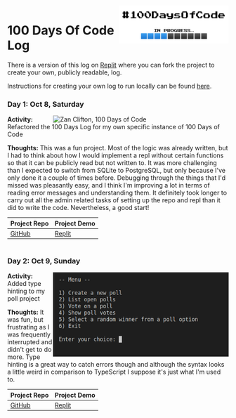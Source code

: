<img src="https://github.com/ZanClifton/100-days-of-code/blob/main/images/100-days-code.png" width=250px align=right alt="100 Days of Code"/>

# 100 Days Of Code Log

There is a version of this log on [Replit](https://replit.com/@ZanClifton/my-100-days-of-code-1?v=1) where you can fork the project to create your own, publicly readable, log.

Instructions for creating your own log to run locally can be found [here](https://github.com/ZanClifton/100-days-of-code/tree/main/log).

### Day 1: Oct 8, Saturday

<img src="https://user-images.githubusercontent.com/96394256/194716168-5adfde85-762f-4068-b0fe-76d4466e2d75.png" width=400px align=right alt="Zan Clifton, 100 Days of Code"/>

**Activity:** Refactored the 100 Days Log for my own specific instance of 100 Days of Code

**Thoughts:** This was a fun project. Most of the logic was already written, but I had to think about how I would implement a repl without certain functions so that it can be publicly read but not written to. It was more challenging than I expected to switch from SQLite to PostgreSQL, but only because I've only done it a couple of times before. Debugging through the things that I'd missed was pleasantly easy, and I think I'm improving a lot in terms of reading error messages and understanding them. It definitely took longer to carry out all the admin related tasks of setting up the repo and repl than it did to write the code. Nevertheless, a good start! 

| Project Repo | Project Demo |
|:-------------|:-------------|
| [GitHub](https://github.com/ZanClifton/100-days-of-code/tree/main/log) | [Replit](https://replit.com/@ZanClifton/my-100-days-of-code-1?v=1) |

#

### Day 2: Oct 9, Sunday

<img src="https://github.com/ZanClifton/basic-python-projects/blob/main/images/poll.png" width=400px align=right alt="Poll"/>

**Activity:** Added type hinting to my poll project

**Thoughts:** It was fun, but frustrating as I was frequently interrupted and didn't get to do more. Type hinting is a great way to catch errors though and although the syntax looks a little weird in comparison to TypeScript I suppose it's just what I'm used to.

| Project Repo | Project Demo |
|:-------------|:-------------|
| [GitHub](https://github.com/ZanClifton/basic-python-projects/tree/main/27-poll) | [Replit](https://replit.com/@ZanClifton/poll?v=1) |

